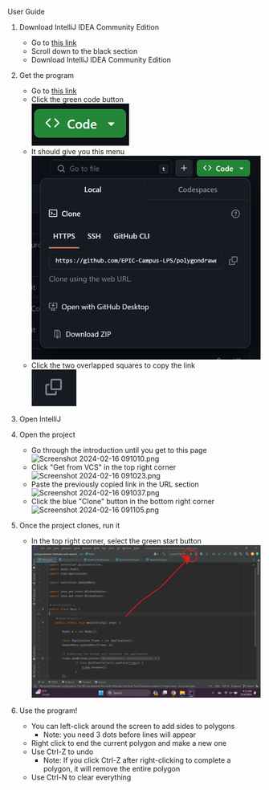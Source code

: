 User Guide

1. Download IntelliJ IDEA Community Edition
   * Go to [this link](https://www.jetbrains.com/idea/download/?section=windows)
   * Scroll down to the black section
   * Download IntelliJ IDEA Community Edition

2. Get the program
   * Go to [this link](https://github.com/EPIC-Campus-LPS/polygondrawer-nicholas-and-marie)
   * Click the green code button
   <br>![img.png](img.png)
   * It should give you this menu
   <br>![img_1.png](img_1.png)
   * Click the two overlapped squares to copy the link
   <br>![img_2.png](img_2.png)

3. Open IntelliJ

4. Open the project
   * Go through the introduction until you get to this page
   <br>![Screenshot 2024-02-16 091010.png](..%2F..%2FPictures%2FScreenshots%2FScreenshot%202024-02-16%20091010.png)
   * Click "Get from VCS" in the top right corner
   <br>![Screenshot 2024-02-16 091023.png](..%2F..%2FPictures%2FScreenshots%2FScreenshot%202024-02-16%20091023.png)
   * Paste the previously copied link in the URL section
   <br>![Screenshot 2024-02-16 091037.png](..%2F..%2FPictures%2FScreenshots%2FScreenshot%202024-02-16%20091037.png)
   * Click the blue "Clone" button in the bottom right corner
   <br>![Screenshot 2024-02-16 091105.png](..%2F..%2FPictures%2FScreenshots%2FScreenshot%202024-02-16%20091105.png)

5. Once the project clones, run it
   * In the top right corner, select the green start button
   <br>![img_3.png](img_3.png)

6. Use the program!
   * You can left-click around the screen to add sides to polygons
     * Note: you need 3 dots before lines will appear
   * Right click to end the current polygon and make a new one
   * Use Ctrl-Z to undo
     * Note: If you click Ctrl-Z after right-clicking to complete a polygon, it will remove the entire polygon
   * Use Ctrl-N to clear everything